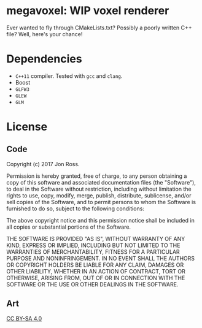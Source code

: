 
# megavoxel: WIP voxel renderer

Ever wanted to fly through CMakeLists.txt? Possibly a poorly written
C++ file? Well, here's your chance!

# Dependencies

* `C++11` compiler. Tested with `gcc` and `clang`.
* Boost
* `GLFW3`
* `GLEW`
* `GLM`

# License

## Code

Copyright (c) 2017 Jon Ross.

Permission is hereby granted, free of charge, to any person obtaining
a copy of this software and associated documentation files (the
"Software"), to deal in the Software without restriction, including
without limitation the rights to use, copy, modify, merge, publish,
distribute, sublicense, and/or sell copies of the Software, and to
permit persons to whom the Software is furnished to do so, subject to
the following conditions:

The above copyright notice and this permission notice shall be
included in all copies or substantial portions of the Software.

THE SOFTWARE IS PROVIDED "AS IS", WITHOUT WARRANTY OF ANY KIND,
EXPRESS OR IMPLIED, INCLUDING BUT NOT LIMITED TO THE WARRANTIES OF
MERCHANTABILITY, FITNESS FOR A PARTICULAR PURPOSE AND
NONINFRINGEMENT. IN NO EVENT SHALL THE AUTHORS OR COPYRIGHT HOLDERS BE
LIABLE FOR ANY CLAIM, DAMAGES OR OTHER LIABILITY, WHETHER IN AN ACTION
OF CONTRACT, TORT OR OTHERWISE, ARISING FROM, OUT OF OR IN CONNECTION
WITH THE SOFTWARE OR THE USE OR OTHER DEALINGS IN THE SOFTWARE.

## Art

[CC BY-SA 4.0](http://creativecommons.org/licenses/by-sa/4.0/)
